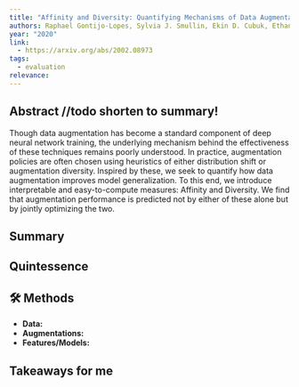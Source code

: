 ```yaml
---
title: "Affinity and Diversity: Quantifying Mechanisms of Data Augmentation"
authors: Raphael Gontijo-Lopes, Sylvia J. Smullin, Ekin D. Cubuk, Ethan Dyer
year: "2020"
link:
  - https://arxiv.org/abs/2002.08973
tags:
  - evaluation
relevance:
---
```

## Abstract //todo shorten to summary!
Though data augmentation has become a standard component of deep neural network training, the underlying mechanism behind the effectiveness of these techniques remains poorly understood. In practice, augmentation policies are often chosen using heuristics of either distribution shift or augmentation diversity. Inspired by these, we seek to quantify how data augmentation improves model generalization. To this end, we introduce interpretable and easy-to-compute measures: Affinity and Diversity. We find that augmentation performance is predicted not by either of these alone but by jointly optimizing the two.

## Summary


## Quintessence


## 🛠️ Methods
- **Data:**  
- **Augmentations:**  
- **Features/Models:**  


## Takeaways for me

